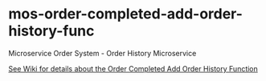 # mos-order-completed-add-order-history-func

Microservice Order System - Order History Microservice

[See Wiki for details about the Order Completed Add Order History Function](https://github.com/HammerheadShark666/mos-order-completed-add-order-history-func/wiki)
